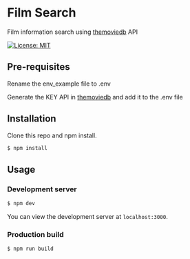 # Film Search 

Film information search using [themoviedb](https://www.themoviedb.org/) API 

[![License: MIT](https://img.shields.io/badge/License-MIT-blue.svg)](https://opensource.org/licenses/MIT)

## Pre-requisites

Rename the env_example file to .env 

Generate the KEY API in [themoviedb](https://www.themoviedb.org/) and add it to the .env file

## Installation

Clone this repo and npm install.

```bash
$ npm install
```

## Usage

### Development server

```bash
$ npm dev
```

You can view the development server at `localhost:3000`.

### Production build

```bash
$ npm run build
```



